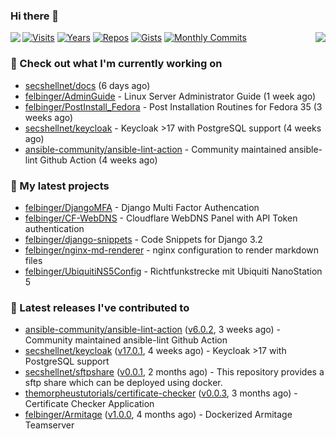 ### Hi there 👋

<img align="left" src="https://github-readme-stats.vercel.app/api?username=felbinger&theme=dark">
<img align="right" src="https://github-readme-stats.vercel.app/api/top-langs/?username=felbinger&theme=dark">

[![Visits](https://badges.pufler.dev/visits/felbinger/felbinger?style=flat-square&color=black&logo=github)](https://github.com/felbinger)
[![Years](https://badges.pufler.dev/years/felbinger?style=flat-square&color=black&logo=github)](https://github.com/felbinger)
[![Repos](https://badges.pufler.dev/repos/felbinger?style=flat-square&color=black&logo=github)](https://github.com/felbinger?tab=repositories)
[![Gists](https://badges.pufler.dev/gists/felbinger?style=flat-square&color=black&logo=github)](https://gist.github.com/felbinger)
[![Monthly Commits](https://badges.pufler.dev/commits/monthly/felbinger?style=flat-square&color=black&logo=github)](https://github.com/felbinger)

### :construction_worker: Check out what I'm currently working on

- [secshellnet/docs](https://github.com/secshellnet/docs) (6 days ago)
- [felbinger/AdminGuide](https://github.com/felbinger/AdminGuide) - Linux Server Administrator Guide (1 week ago)
- [felbinger/PostInstall_Fedora](https://github.com/felbinger/PostInstall_Fedora) - Post Installation Routines for Fedora 35 (3 weeks ago)
- [secshellnet/keycloak](https://github.com/secshellnet/keycloak) - Keycloak &gt;17 with PostgreSQL support (4 weeks ago)
- [ansible-community/ansible-lint-action](https://github.com/ansible-community/ansible-lint-action) - Community maintained ansible-lint Github Action (4 weeks ago)

### :seedling: My latest projects

- [felbinger/DjangoMFA](https://github.com/felbinger/DjangoMFA) - Django Multi Factor Authencation
- [felbinger/CF-WebDNS](https://github.com/felbinger/CF-WebDNS) - Cloudflare WebDNS Panel with API Token authentication
- [felbinger/django-snippets](https://github.com/felbinger/django-snippets) - Code Snippets for Django 3.2
- [felbinger/nginx-md-renderer](https://github.com/felbinger/nginx-md-renderer) - nginx configuration to render markdown files
- [felbinger/UbiquitiNS5Config](https://github.com/felbinger/UbiquitiNS5Config) - Richtfunkstrecke mit Ubiquiti NanoStation 5

### :telescope: Latest releases I've contributed to

- [ansible-community/ansible-lint-action](https://github.com/ansible-community/ansible-lint-action) ([v6.0.2](https://github.com/ansible-community/ansible-lint-action/releases/tag/v6.0.2), 3 weeks ago) - Community maintained ansible-lint Github Action
- [secshellnet/keycloak](https://github.com/secshellnet/keycloak) ([v17.0.1](https://github.com/secshellnet/keycloak/releases/tag/v17.0.1), 4 weeks ago) - Keycloak &gt;17 with PostgreSQL support
- [secshellnet/sftpshare](https://github.com/secshellnet/sftpshare) ([v0.0.1](https://github.com/secshellnet/sftpshare/releases/tag/v0.0.1), 2 months ago) - This repository provides a sftp share which can be deployed using docker.
- [themorpheustutorials/certificate-checker](https://github.com/themorpheustutorials/certificate-checker) ([v0.0.3](https://github.com/themorpheustutorials/certificate-checker/releases/tag/v0.0.3), 3 months ago) - Certificate Checker Application
- [felbinger/Armitage](https://github.com/felbinger/Armitage) ([v1.0.0](https://github.com/felbinger/Armitage/releases/tag/v1.0.0), 4 months ago) - Dockerized Armitage Teamserver
